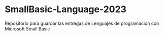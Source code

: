 # SmallBasic-Language-2023
Repositorio para guardar las entregas de Lenguajes de programacion con Microsoft Small Basic
